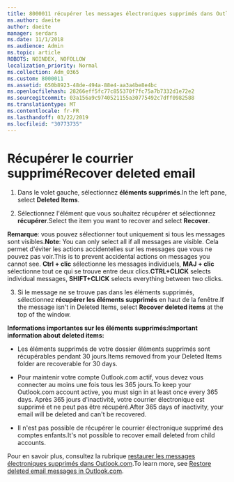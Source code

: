 ```yaml
---
title: 8000011 récupérer les messages électroniques supprimés dans Outlook.com
ms.author: daeite
author: daeite
manager: serdars
ms.date: 11/1/2018
ms.audience: Admin
ms.topic: article
ROBOTS: NOINDEX, NOFOLLOW
localization_priority: Normal
ms.collection: Adm_O365
ms.custom: 8000011
ms.assetid: 650b8923-48de-494a-88e4-aa3a4be8e4bc
ms.openlocfilehash: 28266eff5fc77c855370f7fc75a7b7332d1e72e2
ms.sourcegitcommit: 03a156a9c9740521155a30775492c7dff0982588
ms.translationtype: MT
ms.contentlocale: fr-FR
ms.lasthandoff: 03/22/2019
ms.locfileid: "30773735"
---
```

# <a name="recover-deleted-email"></a><span data-ttu-id="8cc0f-102">Récupérer le courrier supprimé</span><span class="sxs-lookup"><span data-stu-id="8cc0f-102">Recover deleted email</span></span>

1. <span data-ttu-id="8cc0f-103">Dans le volet gauche, sélectionnez **éléments supprimés**.</span><span class="sxs-lookup"><span data-stu-id="8cc0f-103">In the left pane, select **Deleted Items**.</span></span> 
    
2. <span data-ttu-id="8cc0f-104">Sélectionnez l'élément que vous souhaitez récupérer et sélectionnez **récupérer**.</span><span class="sxs-lookup"><span data-stu-id="8cc0f-104">Select the item you want to recover and select **Recover**.</span></span> 
  
 <span data-ttu-id="8cc0f-105">**Remarque**: vous pouvez sélectionner tout uniquement si tous les messages sont visibles.</span><span class="sxs-lookup"><span data-stu-id="8cc0f-105">**Note**: You can only select all if all messages are visible.</span></span> <span data-ttu-id="8cc0f-106">Cela permet d'éviter les actions accidentelles sur les messages que vous ne pouvez pas voir.</span><span class="sxs-lookup"><span data-stu-id="8cc0f-106">This is to prevent accidental actions on messages you cannot see.</span></span> <span data-ttu-id="8cc0f-107">**Ctrl + clic** sélectionne les messages individuels, **MAJ + clic** sélectionne tout ce qui se trouve entre deux clics.</span><span class="sxs-lookup"><span data-stu-id="8cc0f-107">**CTRL+CLICK** selects individual messages, **SHIFT+CLICK** selects everything between two clicks.</span></span> 
    
3. <span data-ttu-id="8cc0f-108">Si le message ne se trouve pas dans les éléments supprimés, sélectionnez **récupérer les éléments supprimés** en haut de la fenêtre.</span><span class="sxs-lookup"><span data-stu-id="8cc0f-108">If the message isn't in Deleted Items, select **Recover deleted items** at the top of the window.</span></span> 
    
 <span data-ttu-id="8cc0f-109">**Informations importantes sur les éléments supprimés:**</span><span class="sxs-lookup"><span data-stu-id="8cc0f-109">**Important information about deleted items:**</span></span>
  
- <span data-ttu-id="8cc0f-110">Les éléments supprimés de votre dossier éléments supprimés sont récupérables pendant 30 jours.</span><span class="sxs-lookup"><span data-stu-id="8cc0f-110">Items removed from your Deleted Items folder are recoverable for 30 days.</span></span>
    
- <span data-ttu-id="8cc0f-111">Pour maintenir votre compte Outlook.com actif, vous devez vous connecter au moins une fois tous les 365 jours.</span><span class="sxs-lookup"><span data-stu-id="8cc0f-111">To keep your Outlook.com account active, you must sign in at least once every 365 days.</span></span> <span data-ttu-id="8cc0f-112">Après 365 jours d'inactivité, votre courrier électronique est supprimé et ne peut pas être récupéré.</span><span class="sxs-lookup"><span data-stu-id="8cc0f-112">After 365 days of inactivity, your email will be deleted and can't be recovered.</span></span>
    
- <span data-ttu-id="8cc0f-113">Il n'est pas possible de récupérer le courrier électronique supprimé des comptes enfants.</span><span class="sxs-lookup"><span data-stu-id="8cc0f-113">It's not possible to recover email deleted from child accounts.</span></span>
    
<span data-ttu-id="8cc0f-114">Pour en savoir plus, consultez la rubrique [restaurer les messages électroniques supprimés dans Outlook.com](https://go.microsoft.com/fwlink/p/?linkid=873117).</span><span class="sxs-lookup"><span data-stu-id="8cc0f-114">To learn more, see [Restore deleted email messages in Outlook.com](https://go.microsoft.com/fwlink/p/?linkid=873117).</span></span>
  

